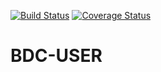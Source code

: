 [![Build Status](https://travis-ci.org/omorilewa/BDCUser.svg?branch=develop)](https://travis-ci.org/omorilewa/BDCUser)
[![Coverage Status](https://coveralls.io/repos/github/omorilewa/BDCUser/badge.svg?branch=develop)](https://coveralls.io/github/omorilewa/BDCUser?branch=develop)

# BDC-USER


